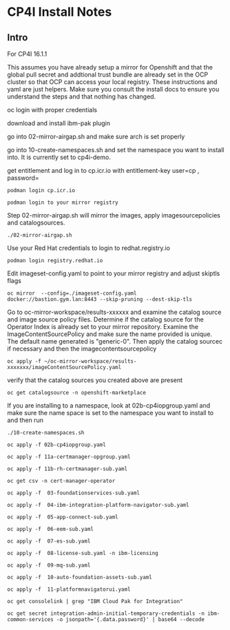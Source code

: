 # CP4I Install Notes
## Intro
For CP4I 16.1.1

This assumes you have already setup a mirror for Openshift and that the global pull secret and addtional trust bundle are already set in the OCP cluster so that OCP can access your local registry. 
These instructions and yaml are just helpers. Make sure you consult the install docs to ensure you understand the steps and that nothing has changed.


oc login with proper credentials

download and install ibm-pak plugin

go into 02-mirror-airgap.sh and make sure arch is set properly

go into 10-create-namespaces.sh and set the namespace you want to install into. It is currently set to cp4i-demo.

get entitlement and log in to cp.icr.io with entitlement-key user=cp , password=<entitlement-key>

`podman login cp.icr.io`

`podman login to your mirror registry`


Step 02-mirror-airgap.sh will mirror the images, apply imagesourcepolicies and catalogsources.  


`./02-mirror-airgap.sh` 

Use your Red Hat credentials to login to redhat.registry.io 

`podman login registry.redhat.io`

Edit imageset-config.yaml to point to your mirror registry and adjust skiptls flags

`oc mirror  --config=./imageset-config.yaml docker://bastion.gym.lan:8443 --skip-pruning --dest-skip-tls`

Go to oc-mirror-workspace/results-xxxxxx and examine the catalog source and image source policy files. Determine if the catalog source for the Operator Index is already set to your mirror repository. Examine the ImageContentSourcePolicy and make sure the name provided is unique. The default name generated is "generic-0". Then apply the catalog sourcec if necessary and then the imagecontentsourcepolicy 

`oc apply -f ~/oc-mirror-workspace/results-xxxxxxx/imageContentSourcePolicy.yaml`

verify that the catalog sources you created above are present 

`oc get catalogsource -n openshift-marketplace`

If you are installing to a namespace, look at 02b-cp4iopgroup.yaml and make sure the name space is set to the namespace you want to install to and then run

`./10-create-namespaces.sh`

`oc apply -f 02b-cp4iopgroup.yaml`

`oc apply -f 11a-certmanager-opgroup.yaml`

`oc apply -f 11b-rh-certmanager-sub.yaml`

`oc get csv -n cert-manager-operator`

`oc apply -f  03-foundationservices-sub.yaml`

`oc apply -f  04-ibm-integration-platform-navigator-sub.yaml`

`oc apply -f  05-app-connect-sub.yaml`

`oc apply -f  06-eem-sub.yaml`

`oc apply -f  07-es-sub.yaml`

`oc apply -f  08-license-sub.yaml -n ibm-licensing` 

`oc apply -f  09-mq-sub.yaml`

`oc apply -f  10-auto-foundation-assets-sub.yaml`

`oc apply -f  11-platformnavigatorui.yaml`

`oc get consolelink | grep "IBM Cloud Pak for Integration"`

`oc get secret integration-admin-initial-temporary-credentials -n ibm-common-services -o jsonpath='{.data.password}' | base64 --decode`

